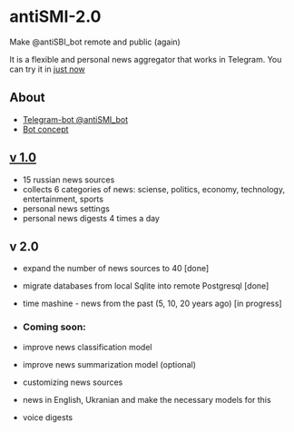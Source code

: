 # antiSMI-2.0
Make @antiSBI_bot remote and public (again)

It is a flexible and personal news aggregator that works in Telegram.
You can try it in [just now](https://t.me/antiSMI_bot)


## About
* [Telegram-bot @antiSMI_bot](https://t.me/antiSMI_bot)
* [Bot concept](https://1drv.ms/p/s!AhSi3BGNZZG0wIYqQnmkjIZzLdG4bQ?e=HpIGLe "Презентация")

## [v 1.0](https://github.com/maxlethal/antiSMI-1.0)
* 15 russian news sources
* collects 6 categories of news: sciense, politics, economy, technology, entertainment, sports
* personal news settings
* personal news digests 4 times a day

## v 2.0
* expand the number of news sources to 40 [done]
* migrate databases from local Sqlite into remote Postgresql  [done]
* time mashine - news from the past (5, 10, 20 years ago) [in progress]

* ### Coming soon:
* improve news classification model
* improve news summarization model (optional)
* customizing news sources
* news in English, Ukranian and make the necessary models for this
* voice digests
